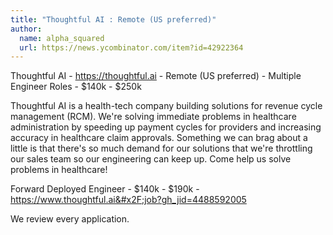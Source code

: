 ```yaml
---
title: "Thoughtful AI : Remote (US preferred)"
author:
  name: alpha_squared
  url: https://news.ycombinator.com/item?id=42922364
---
```

Thoughtful AI - <a href="https:&#x2F;&#x2F;thoughtful.ai" rel="nofollow">https:&#x2F;&#x2F;thoughtful.ai</a> - Remote (US preferred) - Multiple Engineer Roles - $140k - $250k

Thoughtful AI is a health-tech company building solutions for revenue cycle management (RCM). We&#x27;re solving immediate problems in healthcare administration by speeding up payment cycles for providers and increasing accuracy in healthcare claim approvals. Something we can brag about a little is that there&#x27;s so much demand for our solutions that we&#x27;re throttling our sales team so our engineering can keep up. Come help us solve problems in healthcare!

Forward Deployed Engineer - $140k - $190k - <a href="https:&#x2F;&#x2F;www.thoughtful.ai&#x2F;job?gh_jid=4488592005" rel="nofollow">https:&#x2F;&#x2F;www.thoughtful.ai&#x2F;job?gh_jid=4488592005</a>

We review every application.
<JobApplication />
